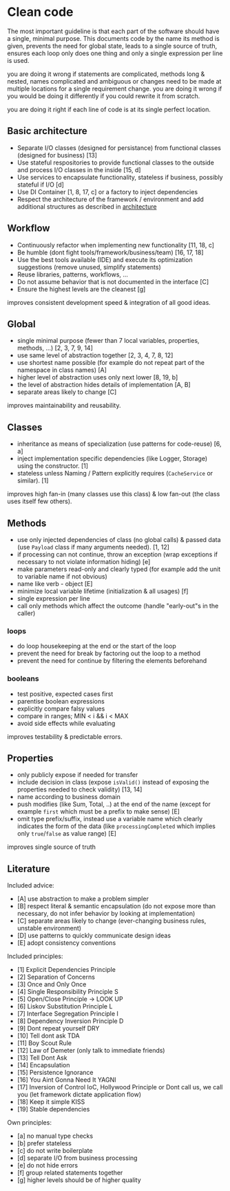 # Clean code

The most important guideline is that each part of the software should have a single, minimal purpose.
This documents code by the name its method is given, prevents the need for global state, leads to a single source of truth, ensures each loop only does one thing and only a single expression per line is used.

you are doing it wrong if statements are complicated, methods long & nested, names complicated and ambiguous or changes need to be made at multiple locations for a single requirement change. you are doing it wrong if you would be doing it differently if you could rewrite it from scratch.

you are doing it right if each line of code is at its single perfect location.

## Basic architecture

- Separate I/O classes (designed for persistance) from functional classes (designed for business) [13]
- Use stateful respositories to provide functional classes to the outside and process I/O classes in the inside [15, d]
- Use services to encapsulate functionality, stateless if business, possibly stateful if I/O [d]
- Use DI Container [1, 8, 17, c] or a factory to inject dependencies
- Respect the architecture of the framework / environment and add additional structures as described in [architecture](architecture.md)

## Workflow

- Continuously refactor when implementing new functionality [11, 18, c]
- Be humble (dont fight tools/framework/business/team) [16, 17, 18]
- Use the best tools available (IDE) and execute its optimization suggestions (remove unused, simplify statements)
- Reuse libraries, patterns, workflows, ...
- Do not assume behavior that is not documented in the interface [C]
- Ensure the highest levels are the cleanest [g]

improves consistent development speed & integration of all good ideas.

## Global

- single minimal purpose (fewer than 7 local variables, properties, methods, ...) [2, 3, 7, 9, 14]
- use same level of abstraction together [2, 3, 4, 7, 8, 12]
- use shortest name possible (for example do not repeat part of the namespace in class names) [A]
- higher level of abstraction uses only next lower [8, 19, b]
- the level of abstraction hides details of implementation [A, B]
- separate areas likely to change [C]

improves maintainability and reusability.

## Classes

- inheritance as means of specialization (use patterns for code-reuse) [6, a]
- inject implementation specific dependencies (like Logger, Storage) using the constructor. [1]
- stateless unless Naming / Pattern explicitly requires (`CacheService` or similar). [1]

improves high fan-in (many classes use this class) & low fan-out (the class uses itself few others).

## Methods

- use only injected dependencies of class (no global calls) & passed data (use `Payload` class if many arguments needed). [1, 12]
- if processing can not continue, throw an exception (wrap exceptions if necessary to not violate information hiding) [e]
- make parameters read-only and clearly typed (for example add the unit to variable name if not obvious)
- name like verb - object [E]
- minimize local variable lifetime (initialization & all usages) [f]
- single expression per line
- call only methods which affect the outcome (handle "early-out"s in the caller)

### loops

- do loop housekeeping at the end or the start of the loop
- prevent the need for break by factoring out the loop to a method
- prevent the need for continue by filtering the elements beforehand

### booleans

- test positive, expected cases first
- parentise boolean expressions
- explicitly compare falsy values
- compare in ranges; MIN < i && i < MAX
- avoid side effects while evaluating

improves testability & predictable errors.

## Properties

- only publicly expose if needed for transfer 
- include decision in class (expose `isValid()` instead of exposing the properties needed to check validity) [13, 14]
- name according to business domain
- push modifies (like Sum, Total, ..) at the end of the name (except for example `first` which must be a prefix to make sense) [E]
- omit type prefix/suffix, instead use a variable name which clearly indicates the form of the data (like `processingCompleted` which implies only `true`/`false` as value range) [E]

improves single source of truth

## Literature

Included advice:

- [A] use abstraction to make a problem simpler
- [B] respect literal & semantic encapsulation (do not expose more than necessary, do not infer behavior by looking at implementation)
- [C] separate areas likely to change (ever-changing business rules, unstable environment)
- [D] use patterns to quickly communicate design ideas
- [E] adopt consistency conventions

Included principles:

- [1] Explicit Dependencies Principle
- [2] Separation of Concerns
- [3] Once and Only Once
- [4] Single Responsibility Principle S
- [5] Open/Close Principle -> LOOK UP
- [6] Liskov Substitution Principle L
- [7] Interface Segregation Principle I
- [8] Dependency Inversion Principle D
- [9] Dont repeat yourself DRY
- [10] Tell dont ask TDA
- [11] Boy Scout Rule
- [12] Law of Demeter (only talk to immediate friends)
- [13] Tell Dont Ask
- [14] Encapsulation
- [15] Persistence Ignorance
- [16] You Aint Gonna Need It YAGNI
- [17] Inversion of Control IoC, Hollywood Principle or Dont call us, we call you (let framework dictate application flow)
- [18] Keep it simple KISS
- [19] Stable dependencies

Own principles:

- [a] no manual type checks
- [b] prefer stateless
- [c] do not write boilerplate
- [d] separate I/O from business processing
- [e] do not hide errors
- [f] group related statements together
- [g] higher levels should be of higher quality

